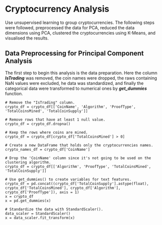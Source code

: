 # Cryptocurrency Analysis

Use unsupervised learning to group cryptocurrencies. The following steps were followed, preprocessed the data for PCA, reduced the data dimensions using PCA, clustered the cryptocurrencies using K-Means, and visualised the results. 

## Data Preprocessing for Principal Component Analysis

The first step to begin this analysis is the data preparation. Here the column <b><i>IsTrading</i></b> was removed, the coin names were dropped, the raws containing NaN values were excluded, he data was standardized, and finally the categorical data were transformed to numerical ones by <b><i>get_dummies</i></b> function. 

```
# Remove the "IsTrading" column.
crypto_df = crypto_df[['CoinName', 'Algorithm', 'ProofType', 'TotalCoinsMined', 'TotalCoinSupply']]

# Remove rows that have at least 1 null value.
crypto_df = crypto_df.dropna()

# Keep the rows where coins are mined.
crypto_df = crypto_df[crypto_df['TotalCoinsMined'] > 0]

# Create a new DataFrame that holds only the cryptocurrencies names.
crypto_names_df = crypto_df['CoinName']

# Drop the 'CoinName' column since it's not going to be used on the clustering algorithm.
crypto_df = crypto_df[['Algorithm', 'ProofType', 'TotalCoinsMined', 'TotalCoinSupply']]

# Use get_dummies() to create variables for text features.
crypto_df = pd.concat((crypto_df['TotalCoinSupply'].astype(float), crypto_df['TotalCoinsMined'], crypto_df['Algorithm'], crypto_df['ProofType']), axis = 1)
x = crypto_df
x = pd.get_dummies(x)

# Standardize the data with StandardScaler().
data_scaler = StandardScaler()
x = data_scaler.fit_transform(x)

```
